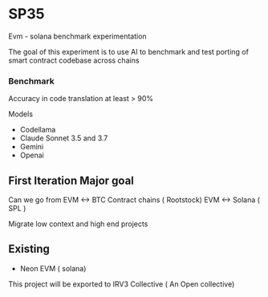 # SP35
Evm - solana benchmark experimentation

The goal of this experiment is to use AI to benchmark and test porting of smart contract codebase across chains 

### Benchmark
Accuracy in code translation at least > 90% 

Models 
- Codellama
- Claude Sonnet 3.5 and 3.7
- Gemini
- Openai

## First Iteration Major goal 

Can we go from 
EVM <-> BTC Contract chains ( Rootstock) 
EVM <-> Solana ( SPL ) 


Migrate low context and high end projects 

## Existing 

- Neon EVM ( solana) 

This project will be exported to IRV3 Collective ( An Open collective) 
